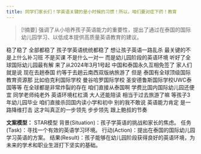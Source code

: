 ```yaml
---
title: 同学们家长们！学英语关键的是小时候的习惯！所以，咱们要对症下药！教育 
---
```

 > [!摘要]
强调了从小培养孩子英语能力的重要性，提出了通过在泰国的国际幼儿园学习、以低成本提供高质量英语教育的建议。

稳了稳了
全部都稳了
孩子学英语统统都稳了
想让孩子英语一路乱杀
最关键的不是上什么补习班
不是买课
不是什么一对一
而是幼儿园阶段的英语环境
听好了全球国际幼儿园最有解
来了从2024年3月1号起
中国和泰国永久互相免签了
家人们就是说
现在去趟泰国
约等于去趟云南西双版纳旅游了
但是
泰国有全球顶级国际教育资源那
比如伯克利国际学校
曼谷哈罗国际学校
圣安德鲁斯国际学校UWC泰国等等
在全球都是非常炸裂的存在
咱们直接从泰国啊
学费比国内国际幼儿园还便宜
同学老师纯老外
英语环境杠杠滴
大人还能陪读
相当于过去旅游了嘛
等孩子3年幼儿园毕业
咱们直接杀回国内读小学和初中
别的我不敢说
英语能力肯定
是一路降维打击
这才叫真正的一步领先
步步领先
跟上鲍叔的节奏

**文案模型：**
 STAR模型
背景(Situation)：孩子学英语的挑战和家长的焦虑。
任务(Task)：寻找一个有效的英语学习环境。
行动(Action)：提出在泰国的国际幼儿园学习英语的方案。
结果(Result)：孩子能够在幼儿园阶段获得良好的英语环境，为未来的学术和职业生涯打下坚实的基础。
